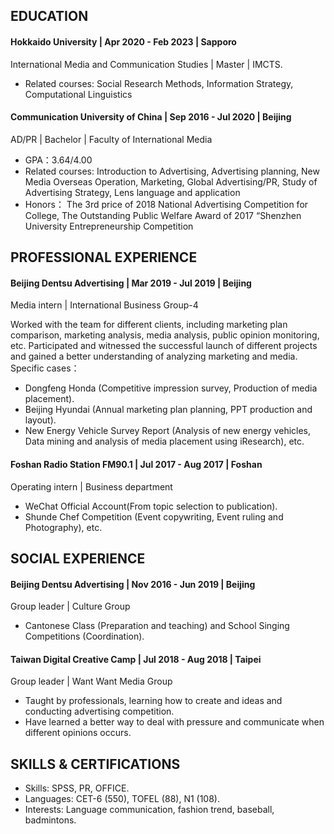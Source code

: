 ## EDUCATION

#### Hokkaido University | Apr 2020 - Feb 2023 | Sapporo

International Media and Communication Studies | Master | IMCTS. 

- Related courses: Social Research Methods, Information Strategy, Computational Linguistics

#### Communication University of China | Sep 2016 - Jul 2020 | Beijing

AD/PR | Bachelor | Faculty of International Media

- GPA：3.64/4.00
- Related courses: Introduction to Advertising, Advertising planning, New Media Overseas Operation, Marketing, Global Advertising/PR, Study of Advertising Strategy, Lens language and application
- Honors： The 3rd price of 2018 National Advertising Competition for College, The Outstanding Public Welfare Award of 2017 “Shenzhen University Entrepreneurship Competition

## PROFESSIONAL EXPERIENCE

#### Beijing Dentsu Advertising | Mar 2019 - Jul 2019 | Beijing

Media intern | International Business Group-4

Worked with the team for different clients, including marketing plan comparison, marketing analysis, media analysis, public opinion monitoring, etc. Participated and witnessed the successful launch of different projects and gained a better understanding of analyzing marketing and media. Specific cases：

- Dongfeng Honda (Competitive impression survey, Production of media placement).
- Beijing Hyundai (Annual marketing plan planning, PPT production and layout).
- New Energy Vehicle Survey Report (Analysis of new energy vehicles, Data mining and analysis of media placement using iResearch), etc.

#### Foshan Radio Station FM90.1 | Jul 2017 - Aug 2017 | Foshan

Operating intern | Business department

- WeChat Official Account(From topic selection to publication).
- Shunde Chef Competition (Event copywriting, Event ruling and Photography), etc.

## SOCIAL EXPERIENCE

#### Beijing Dentsu Advertising | Nov 2016 - Jun 2019 | Beijing

Group leader | Culture Group

- Cantonese Class (Preparation and teaching) and School Singing Competitions (Coordination).

#### Taiwan Digital Creative Camp | Jul 2018 - Aug 2018 | Taipei

Group leader | Want Want Media Group

- Taught by professionals, learning how to create and ideas and conducting advertising competition.
- Have learned a better way to deal with pressure and communicate when different opinions occurs.

## SKILLS & CERTIFICATIONS

- Skills: SPSS, PR, OFFICE.
- Languages: CET-6 (550), TOFEL (88), N1 (108).
- Interests: Language communication, fashion trend, baseball, badmintons.
